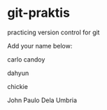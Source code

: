 # git-praktis
practicing version control for git


Add your name below:


carlo candoy


dahyun


chickie


John Paulo Dela Umbria
